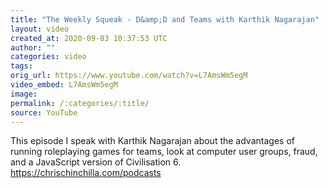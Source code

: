```yaml
---
title: "The Weekly Squeak - D&amp;D and Teams with Karthik Nagarajan"
layout: video
created_at: 2020-09-03 10:37:53 UTC
author: ""
categories: video
tags: 
orig_url: https://www.youtube.com/watch?v=L7AmsWm5egM
video_embed: L7AmsWm5egM
image: 
permalink: /:categories/:title/
source: YouTube
---
```

This episode I speak with Karthik Nagarajan about the advantages of running roleplaying games for teams, look at computer user groups, fraud, and a JavaScript version of Civilisation 6. https://chrischinchilla.com/podcasts
